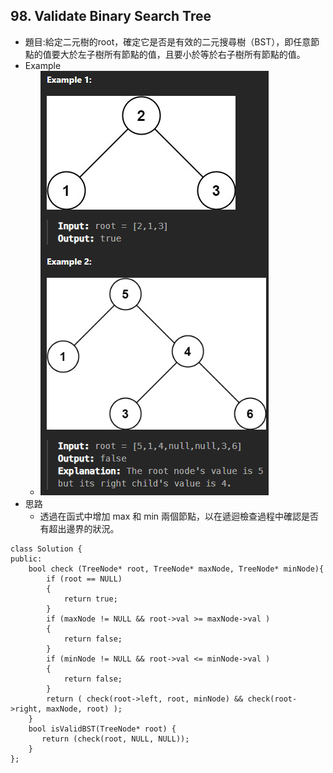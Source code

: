 ## 98. Validate Binary Search Tree
- 題目:給定二元樹的root，確定它是否是有效的二元搜尋樹（BST），即任意節點的值要大於左子樹所有節點的值，且要小於等於右子樹所有節點的值。
- Example
    - ![image](https://github.com/bebe6990103/LeetCode/blob/main/BinaryTree/Image/98_Example.png)
- 思路
    - 透過在函式中增加 max 和 min 兩個節點，以在遞迴檢查過程中確認是否有超出邊界的狀況。
```
class Solution {
public:
    bool check (TreeNode* root, TreeNode* maxNode, TreeNode* minNode){
        if (root == NULL)
        {
            return true;
        } 
        if (maxNode != NULL && root->val >= maxNode->val )
        {
            return false;
        }
        if (minNode != NULL && root->val <= minNode->val )
        {
            return false;
        }
        return ( check(root->left, root, minNode) && check(root->right, maxNode, root) );
    }
    bool isValidBST(TreeNode* root) {
       return (check(root, NULL, NULL));
    }
};
```
